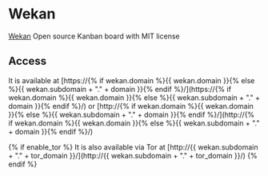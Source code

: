 # Wekan

[Wekan](https://wekan.github.io/) Open source Kanban board with MIT license

## Access

It is available at [https://{% if wekan.domain %}{{ wekan.domain }}{% else %}{{ wekan.subdomain + "." + domain }}{% endif %}/](https://{% if wekan.domain %}{{ wekan.domain }}{% else %}{{ wekan.subdomain + "." + domain }}{% endif %}/) or [http://{% if wekan.domain %}{{ wekan.domain }}{% else %}{{ wekan.subdomain + "." + domain }}{% endif %}/](http://{% if wekan.domain %}{{ wekan.domain }}{% else %}{{ wekan.subdomain + "." + domain }}{% endif %}/)

{% if enable_tor %}
It is also available via Tor at [http://{{ wekan.subdomain + "." + tor_domain }}/](http://{{ wekan.subdomain + "." + tor_domain }}/)
{% endif %}